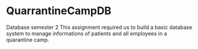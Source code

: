 # QuarrantineCampDB
Database semester 2
This assignment required us to build a basic database system to manage informations of patients and all employees in a quarantine camp.
